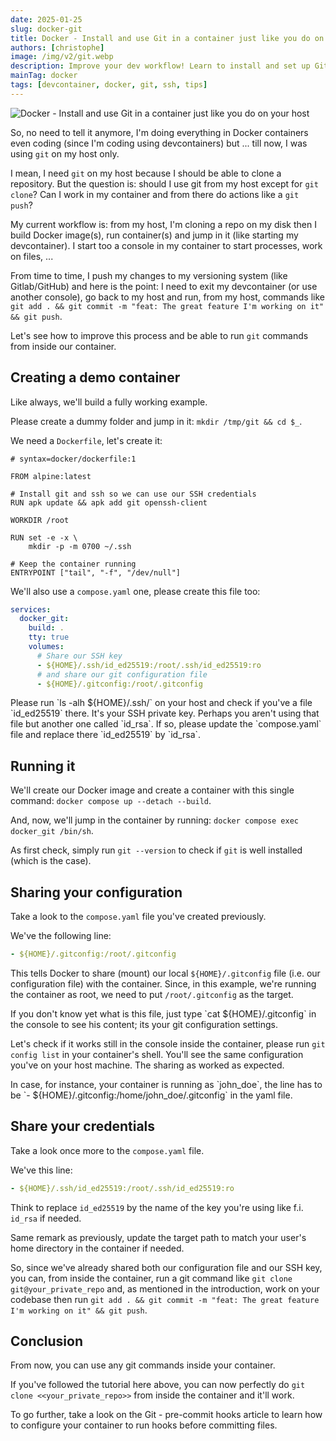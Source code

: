 ```yaml
---
date: 2025-01-25
slug: docker-git
title: Docker - Install and use Git in a container just like you do on your host
authors: [christophe]
image: /img/v2/git.webp
description: Improve your dev workflow! Learn to install and set up Git inside your Docker container by sharing your host's configuration and SSH key, allowing you to run all Git commands without exiting the container.
mainTag: docker
tags: [devcontainer, docker, git, ssh, tips]
---
```

![Docker - Install and use Git in a container just like you do on your host](/img/v2/git.webp)

So, no need to tell it anymore, I'm doing everything in Docker containers even coding (since I'm coding using devcontainers) but ... till now, I was using `git` on my host only.

I mean, I need `git` on my host because I should be able to clone a repository. But the question is: should I use git from my host except for `git clone`? Can I work in my container and from there do actions like a `git push`?

My current workflow is: from my host, I'm cloning a repo on my disk then I build Docker image(s), run container(s) and jump in it (like starting my devcontainer). I start too a console in my container to start processes, work on files, ...

From time to time, I push my changes to my versioning system (like Gitlab/GitHub) and here is the point: I need to exit my devcontainer (or use another console), go back to my host and run, from my host, commands like `git add . && git commit -m "feat: The great feature I'm working on it" && git push`.

Let's see how to improve this process and be able to run `git` commands from inside our container.

<!-- truncate -->

## Creating a demo container

Like always, we'll build a fully working example.

Please create a dummy folder and jump in it: `mkdir /tmp/git && cd $_`.

We need a `Dockerfile`, let's create it:

<Snippet filename="Dockerfile">

```docker
# syntax=docker/dockerfile:1

FROM alpine:latest

# Install git and ssh so we can use our SSH credentials
RUN apk update && apk add git openssh-client

WORKDIR /root

RUN set -e -x \
    mkdir -p -m 0700 ~/.ssh

# Keep the container running
ENTRYPOINT ["tail", "-f", "/dev/null"]
```

</Snippet>

We'll also use a `compose.yaml` one, please create this file too:

<Snippet filename="compose.yaml">

```yaml
services:
  docker_git:
    build: .
    tty: true
    volumes:
      # Share our SSH key
      - ${HOME}/.ssh/id_ed25519:/root/.ssh/id_ed25519:ro
      # and share our git configuration file
      - ${HOME}/.gitconfig:/root/.gitconfig
```

</Snippet>

<AlertBox variant="caution" title="I assume your current ssh key is called id_ed25519">
Please run `ls -alh ${HOME}/.ssh/` on your host and check if you've a file `id_ed25519` there. It's your SSH private key. Perhaps you aren't using that file but another one called `id_rsa`. If so, please update the `compose.yaml` file and replace there `id_ed25519` by `id_rsa`.

</AlertBox>

## Running it

We'll create our Docker image and create a container with this single command: `docker compose up --detach --build`.

And, now, we'll jump in the container by running: `docker compose exec docker_git /bin/sh`.

As first check, simply run `git --version` to check if `git` is well installed (which is the case).

## Sharing your configuration

Take a look to the `compose.yaml` file you've created previously.

We've the following line:

```yaml
- ${HOME}/.gitconfig:/root/.gitconfig
```

This tells Docker to share (mount) our local `${HOME}/.gitconfig` file (i.e. our configuration file) with the container. Since, in this example, we're running the container as root, we need to put `/root/.gitconfig` as the target.

<AlertBox variant="info" title="">
If you don't know yet what is this file, just type `cat ${HOME}/.gitconfig` in the console to see his content; its your git configuration settings.

</AlertBox>


Let's check if it works still in the console inside the container, please run `git config list` in your container's shell. You'll see the same configuration you've on your host machine. The sharing as worked as expected.

<AlertBox variant="caution" title="">
In case, for instance, your container is running as `john_doe`, the line has to be `- ${HOME}/.gitconfig:/home/john_doe/.gitconfig` in the yaml file.

</AlertBox>


## Share your credentials

Take a look once more to the `compose.yaml` file.

We've this line:

```yaml
- ${HOME}/.ssh/id_ed25519:/root/.ssh/id_ed25519:ro
```

Think to replace `id_ed25519` by the name of the key you're using like f.i. `id_rsa` if needed.

<AlertBox variant="info" title="">
Same remark as previously, update the target path to match your user's home directory in the container if needed.

</AlertBox>

So, since we've already shared both our configuration file and our SSH key, you can, from inside the container, run a git command like `git clone git@your_private_repo` and, as mentioned in the introduction, work on your codebase then run `git add . && git commit -m "feat: The great feature I'm working on it" && git push`.

## Conclusion

From now, you can use any git commands inside your container.

If you've followed the tutorial here above, you can now perfectly do `git clone <<your_private_repo>>` from inside the container and it'll work.

To go further, take a look on the <Link to="/blog/git-precommit">Git - pre-commit hooks</Link> article to learn how to configure your container to run hooks before committing files.
